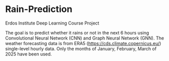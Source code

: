 # Rain-Prediction
Erdos Institute Deep Learning Course Project

The goal is to predict whether it rains or not in the next 6 hours using Convolutional Neural Network (CNN) and Graph Neural Network (GNN). The weather forecasting data is from ERA5 (https://cds.climate.copernicus.eu/) single-level hourly data. Only the months of January, February, March of 2025 have been used. 
